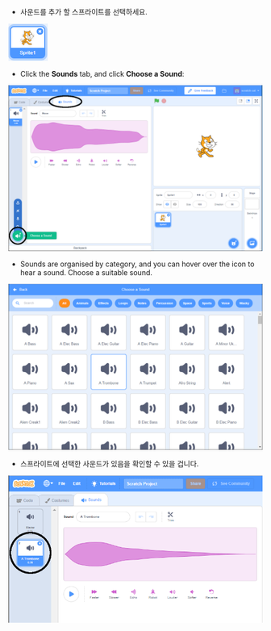 + 사운드를 추가 할 스프라이트를 선택하세요.

![sprite](images/sprite-select.png)

+ Click the **Sounds** tab, and click **Choose a Sound**:

![sounds and choose a sound highlight](images/import-sound.png)

+ Sounds are organised by category, and you can hover over the icon to hear a sound. Choose a suitable sound.

![menu of sounds](images/choose-sound.png)

+ 스프라이트에 선택한 사운드가 있음을 확인할 수 있을 겁니다.

![new sound shown against the sprite](images/sound-imported.png)